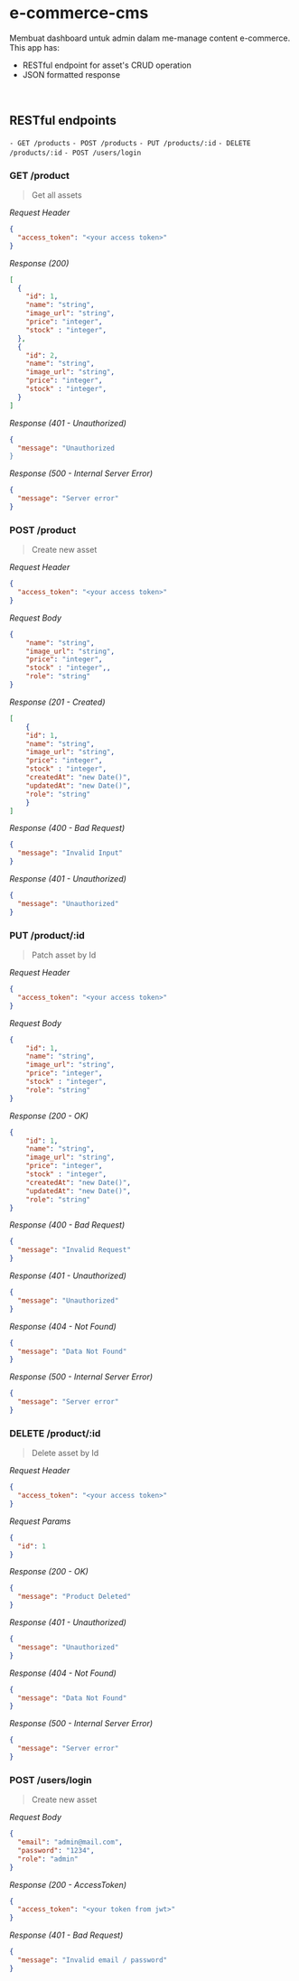 # e-commerce-cms
Membuat dashboard untuk admin dalam me-manage content e-commerce. This app has:

* RESTful endpoint for asset's CRUD operation
* JSON formatted response

&nbsp;

## RESTful endpoints
`- GET /products`
`- POST /products`
`- PUT /products/:id`
`- DELETE /products/:id`
`- POST /users/login`

### GET /product

> Get all assets

_Request Header_
```json
{
  "access_token": "<your access token>"
}
```

_Response (200)_
```json
[
  {
    "id": 1,
    "name": "string",
    "image_url": "string",
    "price": "integer",
    "stock" : "integer",
  },
  {
    "id": 2,
    "name": "string",
    "image_url": "string",
    "price": "integer",
    "stock" : "integer",
  }
]
```
_Response (401 - Unauthorized)_
```json
{
  "message": "Unauthorized
}
```

_Response (500 - Internal Server Error)_
```json
{
  "message": "Server error"
}
```

### POST /product

> Create new asset

_Request Header_
```json
{
  "access_token": "<your access token>"
}
```

_Request Body_
```json
{
    "name": "string",
    "image_url": "string",
    "price": "integer",
    "stock" : "integer",,
    "role": "string"
}
```

_Response (201 - Created)_
```json
[
    {
    "id": 1,
    "name": "string",
    "image_url": "string",
    "price": "integer",
    "stock" : "integer",
    "createdAt": "new Date()",
    "updatedAt": "new Date()",
    "role": "string"
    }
]
```

_Response (400 - Bad Request)_
```json
{
  "message": "Invalid Input"
}
```
_Response (401 - Unauthorized)_
```json
{
  "message": "Unauthorized"
}
```

### PUT /product/:id

> Patch asset by Id

_Request Header_
```json
{
  "access_token": "<your access token>"
}
```

_Request Body_
```json
{
    "id": 1,
    "name": "string",
    "image_url": "string",
    "price": "integer",
    "stock" : "integer",
    "role": "string"
}
```

_Response (200 - OK)_
```json
{
    "id": 1,
    "name": "string",
    "image_url": "string",
    "price": "integer",
    "stock" : "integer",
    "createdAt": "new Date()",
    "updatedAt": "new Date()",
    "role": "string"
}
```

_Response (400 - Bad Request)_
```json
{
  "message": "Invalid Request"
}
```
_Response (401 - Unauthorized)_
```json
{
  "message": "Unauthorized"
}
```
_Response (404 - Not Found)_
```json
{
  "message": "Data Not Found"
}
```
_Response (500 - Internal Server Error)_
```json
{
  "message": "Server error"
}
```

### DELETE /product/:id

> Delete asset by Id

_Request Header_
```json
{
  "access_token": "<your access token>"
}
```

_Request Params_
```json
{
  "id": 1
}
```

_Response (200 - OK)_
```json
{
  "message": "Product Deleted"
}
```

_Response (401 - Unauthorized)_
```json
{
  "message": "Unauthorized"
}
```

_Response (404 - Not Found)_
```json
{
  "message": "Data Not Found"
}
```

_Response (500 - Internal Server Error)_
```json
{
  "message": "Server error"
}
```

### POST /users/login

> Create new asset


_Request Body_
```json
{
  "email": "admin@mail.com",
  "password": "1234",
  "role": "admin"
}
```

_Response (200 - AccessToken)_
```json
{
  "access_token": "<your token from jwt>"
}
```

_Response (401 - Bad Request)_
```json
{
  "message": "Invalid email / password"
}
```